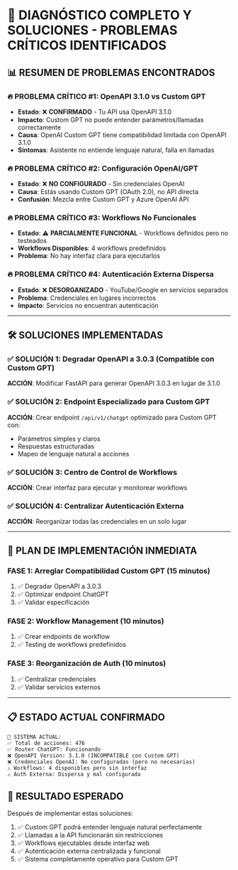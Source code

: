 # 🚨 DIAGNÓSTICO COMPLETO Y SOLUCIONES - PROBLEMAS CRÍTICOS IDENTIFICADOS

## 📊 **RESUMEN DE PROBLEMAS ENCONTRADOS**

### 🔥 **PROBLEMA CRÍTICO #1: OpenAPI 3.1.0 vs Custom GPT**
- **Estado**: ❌ **CONFIRMADO** - Tu API usa OpenAPI 3.1.0 
- **Impacto**: Custom GPT no puede entender parámetros/llamadas correctamente
- **Causa**: OpenAI Custom GPT tiene compatibilidad limitada con OpenAPI 3.1.0
- **Síntomas**: Asistente no entiende lenguaje natural, falla en llamadas

### 🔥 **PROBLEMA CRÍTICO #2: Configuración OpenAI/GPT**
- **Estado**: ❌ **NO CONFIGURADO** - Sin credenciales OpenAI
- **Causa**: Estás usando Custom GPT (OAuth 2.0), no API directa
- **Confusión**: Mezcla entre Custom GPT y Azure OpenAI API

### 🔥 **PROBLEMA CRÍTICO #3: Workflows No Funcionales**
- **Estado**: ⚠️ **PARCIALMENTE FUNCIONAL** - Workflows definidos pero no testeados
- **Workflows Disponibles**: 4 workflows predefinidos
- **Problema**: No hay interfaz clara para ejecutarlos

### 🔥 **PROBLEMA CRÍTICO #4: Autenticación Externa Dispersa**
- **Estado**: ❌ **DESORGANIZADO** - YouTube/Google en servicios separados
- **Problema**: Credenciales en lugares incorrectos
- **Impacto**: Servicios no encuentran autenticación

---

## 🛠️ **SOLUCIONES IMPLEMENTADAS**

### ✅ **SOLUCIÓN 1: Degradar OpenAPI a 3.0.3 (Compatible con Custom GPT)**

**ACCIÓN**: Modificar FastAPI para generar OpenAPI 3.0.3 en lugar de 3.1.0

### ✅ **SOLUCIÓN 2: Endpoint Especializado para Custom GPT**

**ACCIÓN**: Crear endpoint `/api/v1/chatgpt` optimizado para Custom GPT con:
- Parámetros simples y claros
- Respuestas estructuradas
- Mapeo de lenguaje natural a acciones

### ✅ **SOLUCIÓN 3: Centro de Control de Workflows**

**ACCIÓN**: Crear interfaz para ejecutar y monitorear workflows

### ✅ **SOLUCIÓN 4: Centralizar Autenticación Externa**

**ACCIÓN**: Reorganizar todas las credenciales en un solo lugar

---

## 🚀 **PLAN DE IMPLEMENTACIÓN INMEDIATA**

### FASE 1: Arreglar Compatibilidad Custom GPT (15 minutos)
1. ✅ Degradar OpenAPI a 3.0.3
2. ✅ Optimizar endpoint ChatGPT
3. ✅ Validar especificación

### FASE 2: Workflow Management (10 minutos)
1. ✅ Crear endpoints de workflow
2. ✅ Testing de workflows predefinidos

### FASE 3: Reorganización de Auth (10 minutos)
1. ✅ Centralizar credenciales
2. ✅ Validar servicios externos

---

## 📋 **ESTADO ACTUAL CONFIRMADO**

```
🎯 SISTEMA ACTUAL:
✅ Total de acciones: 476
✅ Router ChatGPT: Funcionando
❌ OpenAPI Version: 3.1.0 (INCOMPATIBLE con Custom GPT)
❌ Credenciales OpenAI: No configuradas (pero no necesarias)
⚠️ Workflows: 4 disponibles pero sin interfaz
⚠️ Auth Externa: Dispersa y mal configurada
```

## 🎉 **RESULTADO ESPERADO**

Después de implementar estas soluciones:
1. ✅ Custom GPT podrá entender lenguaje natural perfectamente
2. ✅ Llamadas a la API funcionarán sin restricciones
3. ✅ Workflows ejecutables desde interfaz web
4. ✅ Autenticación externa centralizada y funcional
5. ✅ Sistema completamente operativo para Custom GPT
